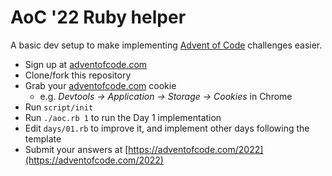 # AoC '22 Ruby helper

A basic dev setup to make implementing [Advent of Code](https://adventofcode.com) challenges easier.

- Sign up at [adventofcode.com](https://adventofcode.com)
- Clone/fork this repository
- Grab your [adventofcode.com](https://adventofcode.com) cookie
	- e.g. _Devtools -> Application -> Storage -> Cookies_ in Chrome
- Run `script/init`
- Run `./aoc.rb 1` to run the Day 1 implementation
- Edit `days/01.rb` to improve it, and implement other days following the template
- Submit your answers at [https://adventofcode.com/2022](https://adventofcode.com/2022)
